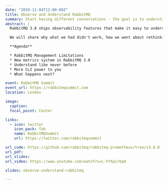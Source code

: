```yaml
---
date: "2019-11-04T12:00:00Z"
title: Observe and Understand RabbitMQ
summary: Start having different conversations - the goal is to understand & improve
abstract: |
  RabbitMQ 3.8 ships observability features that make it easy to understand what happens in the different layers of this complex, distributed stateful system.

  We will share why what we had didn't work, how we went about rethinking our approach to metrics and the unexpected benefits that we have uncovered while on this journey.

  **Agenda**

  * RabbitMQ Management Limitations
  * New metrics system in RabbitMQ 3.8
  * Understand like never before
  * More CLI power to you
  * What happens next?

event: RabbitMQ Summit
event_url: https://rabbitmqsummit.com
location: London

image:
  caption:
  focal_point: Center

links:
  - icon: twitter
    icon_pack: fab
    name: RabbitMQSummit
    url: https://twitter.com/rabbitmqsummit

url_code: https://github.com/rabbitmq/rabbitmq-prometheus/tree/v3.8.0
url_pdf:
url_slides:
url_video: https://www.youtube.com/watch?v=L-tYXpirbpA

slides: observe-understand-rabbitmq

---
```


<!--

# FEEDBACK for MK

* Add PerfTest dashboard
* Clarify the first Grafana graph - axes, etc.
* Make it clearer that these are 3.8 features only
* Emphasize that everybody needs to upgrade to 3.8 - these features are not available in 3.7

* Mention that Mirrors & Slaves are used interchangeably - ask Michael
* Only mention Erlang-Memory-Allocators dashboard, do not go into any details

-->
